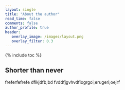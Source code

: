 ```yaml
---
layout: single
title: "About the author"
read_time: false
comments: false
author_profile: true
header:
   overlay_image: /images/layout.png
   overlay_filter: 0.3
---
```

{% include toc %}

## Shorter than never
freferfefrefe
dflkjdfb;bd
fvddfjgvhvdfiogrgoi;erugeri;oejrf
